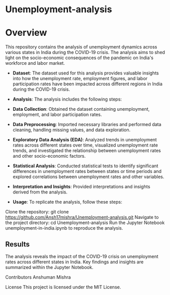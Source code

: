 # Unemployment-analysis

# Overview
This repository contains the analysis of unemployment dynamics across various states in India during the COVID-19 crisis. The analysis aims to shed light on the socio-economic consequences of the pandemic on India's workforce and labor market.

- **Dataset**: The dataset used for this analysis provides valuable insights into how the unemployment rate, employment figures, and labor participation rates have been impacted across different regions in India during the COVID-19 crisis.

- **Analysis**: The analysis includes the following steps:

- **Data Collection**: Obtained the dataset containing unemployment, employment, and labor participation rates.
- **Data Preprocessing**: Imported necessary libraries and performed data cleaning, handling missing values, and data exploration.
- **Exploratory Data Analysis (EDA)**: Analyzed trends in unemployment rates across different states over time, visualized unemployment rate trends, and investigated the relationship 
between unemployment rates and other socio-economic factors.
- **Statistical Analysis**: Conducted statistical tests to identify significant differences in unemployment rates between states or time periods and explored correlations between unemployment rates and other variables.
- **Interpretation and Insights**: Provided interpretations and insights derived from the analysis.

- **Usage**: To replicate the analysis, follow these steps:

Clone the repository: git clone https://github.com/Ansh17mishra/Unemployment-analysis.git
Navigate to the project directory: cd Unemployment-analysis
Run the Jupyter Notebook unemployment-in-india.ipynb to reproduce the analysis.

## Results
The analysis reveals the impact of the COVID-19 crisis on unemployment rates across different states in India. Key findings and insights are summarized within the Jupyter Notebook.

Contributors
Anshuman Mishra

License
This project is licensed under the MIT License.

